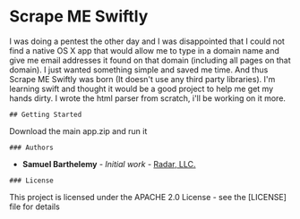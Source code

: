 # Scrape ME Swiftly

I was doing a pentest the other day and I was disappointed that I could not find a native OS X app that would allow me to type in a domain name and give me email addresses it found on that domain (including all pages on that domain). I just wanted something simple and saved me time. And thus Scrape ME Swiftly was born (It doesn't use any third party libraries). I'm learning swift and thought it would be a good project to help me get my hands dirty. I wrote the html parser from scratch, i'll be working on it more.

```
## Getting Started
```

Download the main app.zip and run it

```
### Authors
```

* **Samuel Barthelemy** - *Initial work* - [Radar, LLC.](https://radarllc.net)

```
### License
```

This project is licensed under the APACHE 2.0 License - see the [LICENSE] file for details
